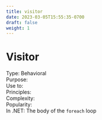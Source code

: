 ```yaml
---
title: visitor
date: 2023-03-05T15:55:35-0700
draft: false
weight: 1
---
```


# Visitor
Type: Behavioral  
Purpose:  
Use to:  
Principles:  
Complexity:  
Popularity:  
In .NET: The body of the `foreach` loop  
